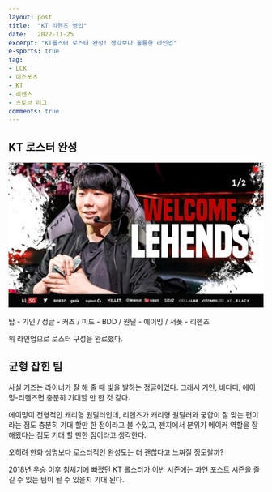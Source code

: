 ```yaml
---
layout: post
title:  "KT 리헨즈 영입"
date:   2022-11-25
excerpt: "KT롤스터 로스터 완성! 생각보다 훌륭한 라인업"
e-sports: true
tag:
- LCK
- 이스포츠
- KT
- 리헨즈
- 스토브 리그
comments: true
---
```


## KT 로스터 완성

![Zeka](../img/2022/lck/kt_lehends.png)

탑 - 기인 / 정글 - 커즈 / 미드 - BDD / 원딜 - 에이밍 / 서폿 - 리헨즈

위 라인업으로 로스터 구성을 완료했다.

## 균형 잡힌 팀

사실 커즈는 라이너가 잘 해 줄 때 빛을 발하는 정글이었다.
그래서 기인, 비디디, 에이밍-리헨즈면 충분히 기대할 만 한 것 같다.

에이밍이 전형적인 캐리형 원딜러인데, 리헨즈가 캐리형 원딜러와 궁합이 잘 맞는 편이라는 점도 충분히 기대 할만 한 점이라고 볼 수있고, 젠지에서 분위기 메이커 역할을 잘해왔다는 점도 기대 할 만한 점이라고 생각한다.

오히려 한화 생명보다 로스터적인 완성도는 더 괜찮다고 느껴질 정도랄까?

2018년 우승 이후 침체기에 빠졌던 KT 롤스터가 이번 시즌에는 과연 포스트 시즌을 즐길 수 있는 팀이 될 수 있을지 기대 된다.